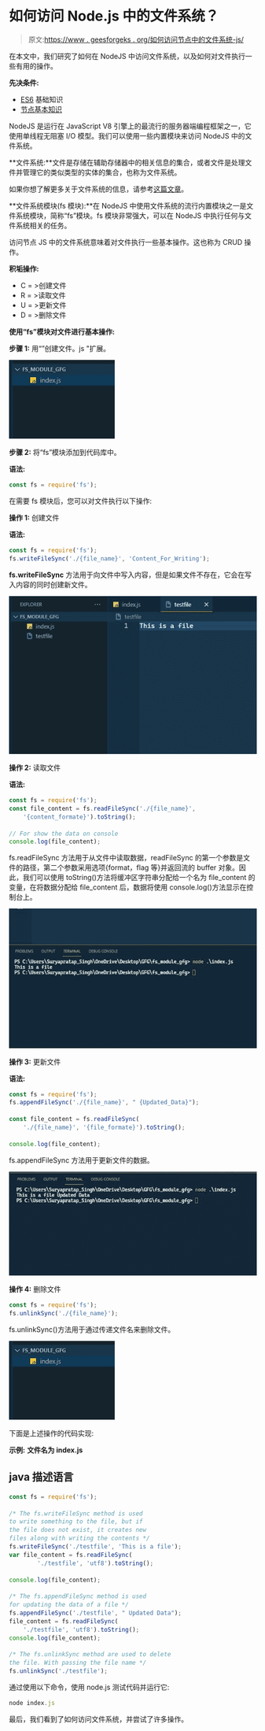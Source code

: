 # 如何访问 Node.js 中的文件系统？

> 原文:[https://www . geesforgeks . org/如何访问节点中的文件系统-js/](https://www.geeksforgeeks.org/how-to-access-the-file-system-in-node-js/)

在本文中，我们研究了如何在 NodeJS 中访问文件系统，以及如何对文件执行一些有用的操作。

**先决条件:**

*   [ES6](https://www.geeksforgeeks.org/introduction-to-es6/) 基础知识
*   [节点基本知识](https://www.geeksforgeeks.org/introduction-to-nodejs/)

NodeJS 是运行在 JavaScript V8 引擎上的最流行的服务器端编程框架之一，它使用单线程无阻塞 I/O 模型。我们可以使用一些内置模块来访问 NodeJS 中的文件系统。

**文件系统:**文件是存储在辅助存储器中的相关信息的集合，或者文件是处理文件并管理它的类似类型的实体的集合，也称为文件系统。

如果你想了解更多关于文件系统的信息，请参考[这篇文章](https://www.geeksforgeeks.org/node-js-file-system/)。

**文件系统模块(fs 模块):**在 NodeJS 中使用文件系统的流行内置模块之一是文件系统模块，简称“fs”模块。fs 模块非常强大，可以在 NodeJS 中执行任何与文件系统相关的任务。

访问节点 JS 中的文件系统意味着对文件执行一些基本操作。这也称为 CRUD 操作。

**积垢操作:**

*   C = >创建文件
*   R = >读取文件
*   U = >更新文件
*   D = >删除文件

**使用“fs”模块对文件进行基本操作:**

**步骤 1:** 用“”创建文件。js "扩展。

![](img/d1be33029a521a61e8e959a51fd93990.png)

**步骤 2:** 将“fs”模块添加到代码库中。

**语法:**

```js
const fs = require('fs');
```

在需要 fs 模块后，您可以对文件执行以下操作:

**操作 1:** 创建文件

**语法:**

```js
const fs = require('fs');
fs.writeFileSync('./{file_name}', 'Content_For_Writing');
```

**fs.writeFileSync** 方法用于向文件中写入内容，但是如果文件不存在，它会在写入内容的同时创建新文件。

![](img/623327853c5db1c521f210aeea519228.png)

**操作 2:** 读取文件

**语法:**

```js
const fs = require('fs');
const file_content = fs.readFileSync('./{file_name}', 
    '{content_formate}').toString();

// For show the data on console
console.log(file_content);
```

fs.readFileSync 方法用于从文件中读取数据，readFileSync 的第一个参数是文件的路径，第二个参数采用选项{format，flag 等}并返回流的 buffer 对象。因此，我们可以使用 toString()方法将缓冲区字符串分配给一个名为 file_content 的变量，在将数据分配给 file_content 后，数据将使用 console.log()方法显示在控制台上。

![](img/a41eb2d1b2dfd31d2260b7b142c55350.png)

**操作 3:** 更新文件

**语法:**

```js
const fs = require('fs');
fs.appendFileSync('./{file_name}', " {Updated_Data}");

const file_content = fs.readFileSync(
    './{file_name}', '{file_formate}').toString();

console.log(file_content);
```

fs.appendFileSync 方法用于更新文件的数据。

![](img/9718d481c1d771c3ca4344fa7cebc147.png)

**操作 4:** 删除文件

```js
const fs = require('fs');
fs.unlinkSync('./{file_name}');
```

fs.unlinkSync()方法用于通过传递文件名来删除文件。

![](img/d1be33029a521a61e8e959a51fd93990.png)

下面是上述操作的代码实现:

**示例:**
**文件名为 index.js**

## java 描述语言

```js
const fs = require('fs');

/* The fs.writeFileSync method is used
to write something to the file, but if
the file does not exist, it creates new
files along with writing the contents */
fs.writeFileSync('./testfile', 'This is a file');
var file_content = fs.readFileSync(
        './testfile', 'utf8').toString();

console.log(file_content);

/* The fs.appendFileSync method is used
for updating the data of a file */
fs.appendFileSync('./testfile', " Updated Data");
file_content = fs.readFileSync(
    './testfile', 'utf8').toString();
console.log(file_content);

/* The fs.unlinkSync method are used to delete
the file. With passing the file name */
fs.unlinkSync('./testfile');
```

通过使用以下命令，使用 node.js 测试代码并运行它:

```js
node index.js
```

最后，我们看到了如何访问文件系统，并尝试了许多操作。